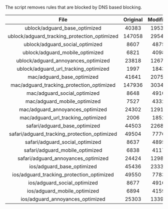The script removes rules that are blocked by DNS based blocking.


| File | Original | Modified |
|:----:|:-----:|:-----:|
| ublock/adguard_base_optimized | 40383 | 19537 |
| ublock/adguard_tracking_protection_optimized | 147058 | 29545 |
| ublock/adguard_social_optimized | 8607 | 4875 |
| ublock/adguard_mobile_optimized | 6821 | 4098 |
| ublock/adguard_annoyances_optimized | 23818 | 12670 |
| ublock/adguard_url_tracking_optimized | 1997 | 1843 |
| mac/adguard_base_optimized | 41641 | 20754 |
| mac/adguard_tracking_protection_optimized | 147936 | 30343 |
| mac/adguard_social_optimized | 8648 | 4910 |
| mac/adguard_mobile_optimized | 7527 | 4332 |
| mac/adguard_annoyances_optimized | 24302 | 12916 |
| mac/adguard_url_tracking_optimized | 2006 | 1852 |
| safari/adguard_base_optimized | 44503 | 22681 |
| safari/adguard_tracking_protection_optimized | 49504 | 7776 |
| safari/adguard_social_optimized | 8637 | 4895 |
| safari/adguard_mobile_optimized | 6838 | 4117 |
| safari/adguard_annoyances_optimized | 24424 | 12986 |
| ios/adguard_base_optimized | 45436 | 23336 |
| ios/adguard_tracking_protection_optimized | 49550 | 7783 |
| ios/adguard_social_optimized | 8677 | 4916 |
| ios/adguard_mobile_optimized | 6894 | 4159 |
| ios/adguard_annoyances_optimized | 25303 | 13390 |